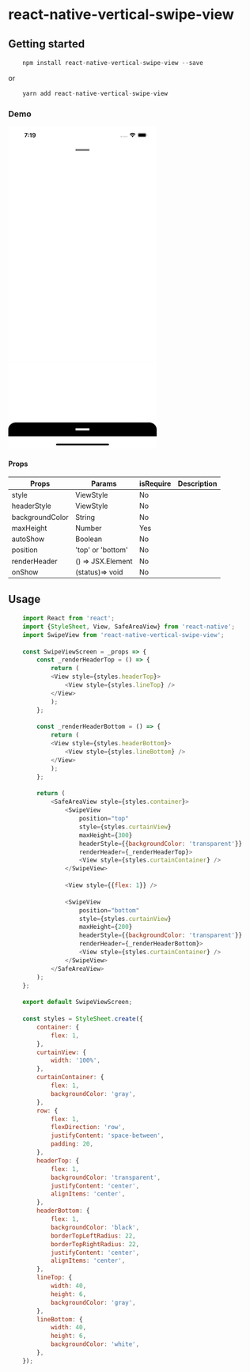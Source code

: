 # react-native-vertical-swipe-view

## Getting started
```js
    npm install react-native-vertical-swipe-view --save
```
or
```js
    yarn add react-native-vertical-swipe-view
```

### Demo
![](https://github.com/hoaphantn7604/file-upload/blob/master/document/swipeview/demo.gif)

#### Props
| Props              | Params               | isRequire | Description      |
| ------------------ | -------------------- | --------- | ---------------- |
| style              | ViewStyle            | No        |                  |
| headerStyle        | ViewStyle            | No        |                  |
| backgroundColor    | String               | No        |                  |
| maxHeight          | Number               | Yes       |                  |
| autoShow           | Boolean              | No        |                  |
| position           | 'top' or 'bottom'    | No        |                  |
| renderHeader       | () => JSX.Element    | No        |                  |
| onShow             | (status)=> void      | No        |                  |


## Usage
```javascript
    import React from 'react';
    import {StyleSheet, View, SafeAreaView} from 'react-native';
    import SwipeView from 'react-native-vertical-swipe-view';

    const SwipeViewScreen = _props => {
        const _renderHeaderTop = () => {
            return (
            <View style={styles.headerTop}>
                <View style={styles.lineTop} />
            </View>
            );
        };

        const _renderHeaderBottom = () => {
            return (
            <View style={styles.headerBottom}>
                <View style={styles.lineBottom} />
            </View>
            );
        };

        return (
            <SafeAreaView style={styles.container}>
                <SwipeView
                    position="top"
                    style={styles.curtainView}
                    maxHeight={300}
                    headerStyle={{backgroundColor: 'transparent'}}
                    renderHeader={_renderHeaderTop}>
                    <View style={styles.curtainContainer} />
                </SwipeView>

                <View style={{flex: 1}} />

                <SwipeView
                    position="bottom"
                    style={styles.curtainView}
                    maxHeight={200}
                    headerStyle={{backgroundColor: 'transparent'}}
                    renderHeader={_renderHeaderBottom}>
                    <View style={styles.curtainContainer} />
                </SwipeView>
            </SafeAreaView>
        );
    };

    export default SwipeViewScreen;

    const styles = StyleSheet.create({
        container: {
            flex: 1,
        },
        curtainView: {
            width: '100%',
        },
        curtainContainer: {
            flex: 1,
            backgroundColor: 'gray',
        },
        row: {
            flex: 1,
            flexDirection: 'row',
            justifyContent: 'space-between',
            padding: 20,
        },
        headerTop: {
            flex: 1,
            backgroundColor: 'transparent',
            justifyContent: 'center',
            alignItems: 'center',
        },
        headerBottom: {
            flex: 1,
            backgroundColor: 'black',
            borderTopLeftRadius: 22,
            borderTopRightRadius: 22,
            justifyContent: 'center',
            alignItems: 'center',
        },
        lineTop: {
            width: 40,
            height: 6,
            backgroundColor: 'gray',
        },
        lineBottom: {
            width: 40,
            height: 6,
            backgroundColor: 'white',
        },
    });
```
